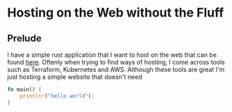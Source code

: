 # Hosting on the Web without the Fluff




## Prelude
I have a simple rust application that I want to host on the web that can be found [here](https://github.com/NitroSniper/ortin.git).
Oftenly when trying to find ways of hosting, I come across tools such as Terraform, Kubernetes and AWS. 
Although these tools are great I'm just hosting a simple website that doesn't need 

```rust
fn main() {
    println!("hello world");
}

```
